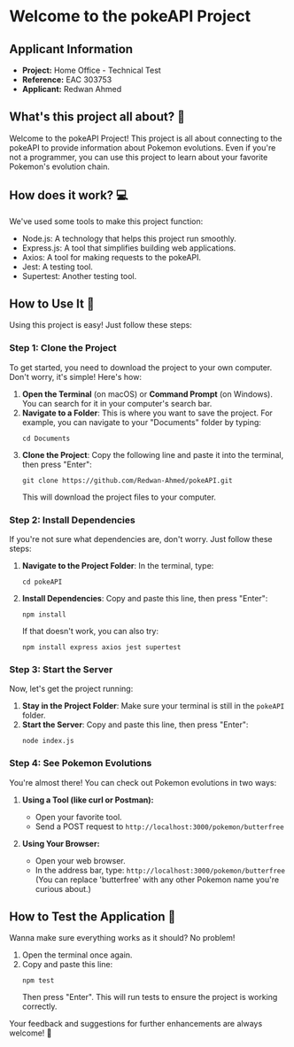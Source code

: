 # Welcome to the pokeAPI Project

## Applicant Information
- **Project:** Home Office - Technical Test
- **Reference:** EAC 303753
- **Applicant:** Redwan Ahmed


## What's this project all about? 🤔
Welcome to the pokeAPI Project! This project is all about connecting to the pokeAPI to provide information about Pokemon evolutions. Even if you're not a programmer, you can use this project to learn about your favorite Pokemon's evolution chain.


## How does it work? 💻
We've used some tools to make this project function:

- Node.js: A technology that helps this project run smoothly.
- Express.js: A tool that simplifies building web applications.
- Axios: A tool for making requests to the pokeAPI.
- Jest: A testing tool.
- Supertest: Another testing tool.


## How to Use It 📄
Using this project is easy! Just follow these steps:

### Step 1: Clone the Project
To get started, you need to download the project to your own computer. Don't worry, it's simple! Here's how:

1. **Open the Terminal** (on macOS) or **Command Prompt** (on Windows). You can search for it in your computer's search bar.
2. **Navigate to a Folder**: This is where you want to save the project. For example, you can navigate to your "Documents" folder by typing:
   ```
   cd Documents
   ```
3. **Clone the Project**: Copy the following line and paste it into the terminal, then press "Enter":
   ```
   git clone https://github.com/Redwan-Ahmed/pokeAPI.git
   ```
   This will download the project files to your computer.

### Step 2: Install Dependencies
If you're not sure what dependencies are, don't worry. Just follow these steps:
1. **Navigate to the Project Folder**: In the terminal, type:
   ```
   cd pokeAPI
   ```
2. **Install Dependencies**: Copy and paste this line, then press "Enter":
   ```
   npm install
   ```
   If that doesn't work, you can also try:
   ```
   npm install express axios jest supertest
   ```

### Step 3: Start the Server
Now, let's get the project running:
1. **Stay in the Project Folder**: Make sure your terminal is still in the `pokeAPI` folder.
2. **Start the Server**: Copy and paste this line, then press "Enter":
   ```
   node index.js
   ```

### Step 4: See Pokemon Evolutions
You're almost there! You can check out Pokemon evolutions in two ways:

1. **Using a Tool (like curl or Postman):**
   - Open your favorite tool.
   - Send a POST request to `http://localhost:3000/pokemon/butterfree`
   
2. **Using Your Browser:**
   - Open your web browser.
   - In the address bar, type: `http://localhost:3000/pokemon/butterfree`
     (You can replace 'butterfree' with any other Pokemon name you're curious about.)


## How to Test the Application 🧪
Wanna make sure everything works as it should? No problem!
1. Open the terminal once again.
2. Copy and paste this line:
   ```
   npm test
   ```
   Then press "Enter". This will run tests to ensure the project is working correctly.


Your feedback and suggestions for further enhancements are always welcome! 🙌 